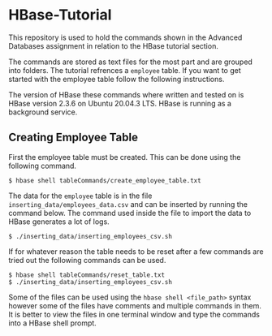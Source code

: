 # HBase-Tutorial
This repository is used to hold the commands shown in the Advanced Databases assignment in relation to the HBase tutorial section.

The commands are stored as text files for the most part and are grouped into folders. 
The tutorial refrences a ```employee``` table. 
If you want to get started with the employee table follow the following instructions. 

The version of HBase these commands where written and tested on is HBase version 2.3.6 on Ubuntu 20.04.3 LTS.
HBase is running as a background service. 

## Creating Employee Table 
First the employee table must be created. This can be done using the following command. 

```
$ hbase shell tableCommands/create_employee_table.txt
```
The data for the ```employee``` table is in the file ```inserting_data/employees_data.csv``` and can be inserted by running the command below. 
The command used inside the file to import the data to HBase generates a lot of logs. 
```
$ ./inserting_data/inserting_employees_csv.sh
```
If for whatever reason the table needs to be reset after a few commands are tried out the following commands can be used. 
```
$ hbase shell tableCommands/reset_table.txt
$ ./inserting_data/inserting_employees_csv.sh
```
Some of the files can be used using the ```hbase shell <file_path>``` syntax however some of the files have comments and multiple commands in them.
It is better to view the files in one terminal window and type the commands into a HBase shell prompt. 
